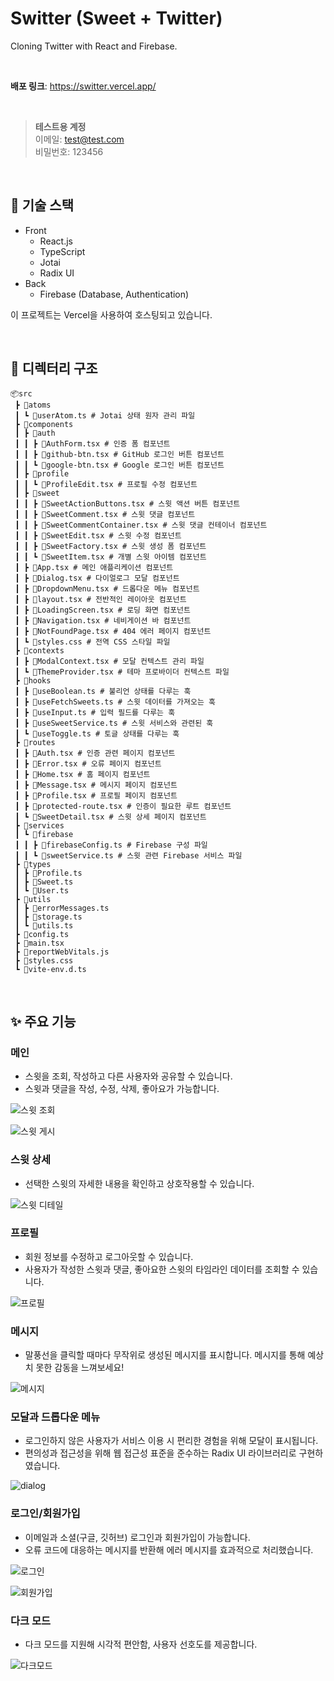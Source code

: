 # **Switter** (Sweet + Twitter)

Cloning Twitter with React and Firebase.

<br>

**배포 링크**: https://switter.vercel.app/

<br>

> **테스트용 계정**<br>
> 이메일: test@test.com<br>
> 비밀번호: 123456

<br>

## 🚀 기술 스택

- Front
  - React.js
  - TypeScript
  - Jotai
  - Radix UI
- Back
  - Firebase (Database, Authentication)

이 프로젝트는 Vercel을 사용하여 호스팅되고 있습니다.

<br>

## 🌲 디렉터리 구조

```
📦src
 ┣ 📂atoms
 ┃ ┗ 📜userAtom.ts # Jotai 상태 원자 관리 파일
 ┣ 📂components
 ┃ ┣ 📂auth
 ┃ ┃ ┣ 📜AuthForm.tsx # 인증 폼 컴포넌트
 ┃ ┃ ┣ 📜github-btn.tsx # GitHub 로그인 버튼 컴포넌트
 ┃ ┃ ┗ 📜google-btn.tsx # Google 로그인 버튼 컴포넌트
 ┃ ┣ 📂profile
 ┃ ┃ ┗ 📜ProfileEdit.tsx # 프로필 수정 컴포넌트
 ┃ ┣ 📂sweet
 ┃ ┃ ┣ 📜SweetActionButtons.tsx # 스윗 액션 버튼 컴포넌트
 ┃ ┃ ┣ 📜SweetComment.tsx # 스윗 댓글 컴포넌트
 ┃ ┃ ┣ 📜SweetCommentContainer.tsx # 스윗 댓글 컨테이너 컴포넌트
 ┃ ┃ ┣ 📜SweetEdit.tsx # 스윗 수정 컴포넌트
 ┃ ┃ ┣ 📜SweetFactory.tsx # 스윗 생성 폼 컴포넌트
 ┃ ┃ ┗ 📜SweetItem.tsx # 개별 스윗 아이템 컴포넌트
 ┃ ┣ 📜App.tsx # 메인 애플리케이션 컴포넌트
 ┃ ┣ 📜Dialog.tsx # 다이얼로그 모달 컴포넌트
 ┃ ┣ 📜DropdownMenu.tsx # 드롭다운 메뉴 컴포넌트
 ┃ ┣ 📜layout.tsx # 전반적인 레이아웃 컴포넌트
 ┃ ┣ 📜LoadingScreen.tsx # 로딩 화면 컴포넌트
 ┃ ┣ 📜Navigation.tsx # 네비게이션 바 컴포넌트
 ┃ ┣ 📜NotFoundPage.tsx # 404 에러 페이지 컴포넌트
 ┃ ┗ 📜styles.css # 전역 CSS 스타일 파일
 ┣ 📂contexts
 ┃ ┣ 📜ModalContext.tsx # 모달 컨텍스트 관리 파일
 ┃ ┗ 📜ThemeProvider.tsx # 테마 프로바이더 컨텍스트 파일
 ┣ 📂hooks
 ┃ ┣ 📜useBoolean.ts # 불리언 상태를 다루는 훅
 ┃ ┣ 📜useFetchSweets.ts # 스윗 데이터를 가져오는 훅
 ┃ ┣ 📜useInput.ts # 입력 필드를 다루는 훅
 ┃ ┣ 📜useSweetService.ts # 스윗 서비스와 관련된 훅
 ┃ ┗ 📜useToggle.ts # 토글 상태를 다루는 훅
 ┣ 📂routes
 ┃ ┣ 📜Auth.tsx # 인증 관련 페이지 컴포넌트
 ┃ ┣ 📜Error.tsx # 오류 페이지 컴포넌트
 ┃ ┣ 📜Home.tsx # 홈 페이지 컴포넌트
 ┃ ┣ 📜Message.tsx # 메시지 페이지 컴포넌트
 ┃ ┣ 📜Profile.tsx # 프로필 페이지 컴포넌트
 ┃ ┣ 📜protected-route.tsx # 인증이 필요한 루트 컴포넌트
 ┃ ┗ 📜SweetDetail.tsx # 스윗 상세 페이지 컴포넌트
 ┣ 📂services
 ┃ ┗ 📂firebase
 ┃ ┃ ┣ 📜firebaseConfig.ts # Firebase 구성 파일
 ┃ ┃ ┗ 📜sweetService.ts # 스윗 관련 Firebase 서비스 파일
 ┣ 📂types
 ┃ ┣ 📜Profile.ts
 ┃ ┣ 📜Sweet.ts
 ┃ ┗ 📜User.ts
 ┣ 📂utils
 ┃ ┣ 📜errorMessages.ts
 ┃ ┣ 📜storage.ts
 ┃ ┗ 📜utils.ts
 ┣ 📜config.ts
 ┣ 📜main.tsx
 ┣ 📜reportWebVitals.js
 ┣ 📜styles.css
 ┗ 📜vite-env.d.ts
```

<br>

## ✨ 주요 기능

### 메인

- 스윗을 조회, 작성하고 다른 사용자와 공유할 수 있습니다.
- 스윗과 댓글을 작성, 수정, 삭제, 좋아요가 가능합니다.

![스윗 조회](https://github.com/vanillovin/switter/assets/70941696/7af6e099-f97f-47d4-bd27-9db4ec346da0)

![스윗 게시](https://github.com/vanillovin/switter/assets/70941696/cc1a05d2-cb3d-452b-a9f9-6d672a5a0f23)

### 스윗 상세

- 선택한 스윗의 자세한 내용을 확인하고 상호작용할 수 있습니다.

![스윗 디테일](https://github.com/vanillovin/switter/assets/70941696/b3e93744-4bc2-4899-8fed-ca5760932775)

### 프로필

- 회원 정보를 수정하고 로그아웃할 수 있습니다.
- 사용자가 작성한 스윗과 댓글, 좋아요한 스윗의 타임라인 데이터를 조회할 수 있습니다.

![프로필](https://github.com/vanillovin/switter/assets/70941696/2294ecac-0ccf-44f2-9ac2-89cd94b34f82)

### 메시지

- 말풍선을 클릭할 때마다 무작위로 생성된 메시지를 표시합니다. 메시지를 통해 예상치 못한 감동을 느껴보세요!

![메시지](https://github.com/vanillovin/switter/assets/70941696/09618366-ba58-4f51-9655-065f3a181c82)

### 모달과 드롭다운 메뉴

- 로그인하지 않은 사용자가 서비스 이용 시 편리한 경험을 위해 모달이 표시됩니다.
- 편의성과 접근성을 위해 웹 접근성 표준을 준수하는 Radix UI 라이브러리로 구현하였습니다.

![dialog](https://github.com/vanillovin/switter/assets/70941696/c8ba0171-a93f-4f4f-9e85-299e9543f5e7)

### 로그인/회원가입

- 이메일과 소셜(구글, 깃허브) 로그인과 회원가입이 가능합니다.
- 오류 코드에 대응하는 메시지를 반환해 에러 메시지를 효과적으로 처리했습니다.

![로그인](https://github.com/vanillovin/switter/assets/70941696/04a26129-c12e-49eb-b1e8-e636a5957db9)

![회원가입](https://github.com/vanillovin/switter/assets/70941696/8e8d6c0b-f37d-4706-8c69-0ad8d41c52fb)

### 다크 모드

- 다크 모드를 지원해 시각적 편안함, 사용자 선호도를 제공합니다.

![다크모드](https://github.com/vanillovin/switter/assets/70941696/72b44d05-9ff2-478b-b514-07bd0f68c16c)
